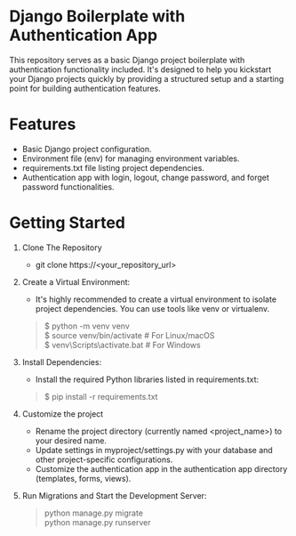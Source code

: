 # Django Boilerplate with Authentication App

This repository serves as a basic Django project boilerplate with authentication functionality included. It's designed
to help you kickstart your Django projects quickly by providing a structured setup and a starting point for building
authentication features.

# Features

- Basic Django project configuration.
- Environment file (env) for managing environment variables.
- requirements.txt file listing project dependencies.
- Authentication app with login, logout, change password, and forget password functionalities.

# Getting Started

1. Clone The Repository
    - git clone https://<your_repository_url>
2. Create a Virtual Environment:
    - It's highly recommended to create a virtual environment to isolate project dependencies. You can use tools like
      venv or virtualenv.
   > $ python -m venv venv  
   $ source venv/bin/activate # For Linux/macOS  
   $ venv\Scripts\activate.bat # For Windows
3. Install Dependencies:
    - Install the required Python libraries listed in requirements.txt:
   > $ pip install -r requirements.txt
4. Customize the project
    - Rename the project directory (currently named <project_name>) to your desired name.
    - Update settings in myproject/settings.py with your database and other project-specific configurations.
    - Customize the authentication app in the authentication app directory (templates, forms, views).

5. Run Migrations and Start the Development Server:
   > python manage.py migrate  
   python manage.py runserver

